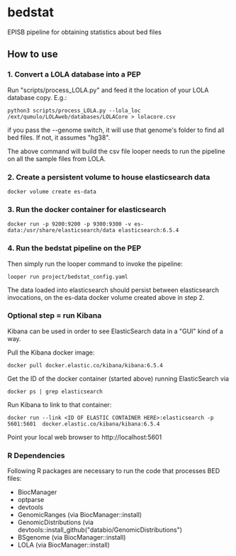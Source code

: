 # bedstat
EPISB pipeline for obtaining statistics about bed files

## How to use

### 1. Convert a LOLA database into a PEP

Run "scripts/process_LOLA.py" and feed it the location of your LOLA database copy. E.g.:

```
python3 scripts/process_LOLA.py --lola_loc /ext/qumulo/LOLAweb/databases/LOLACore > lolacore.csv
```

if you pass the --genome switch, it will use that genome's folder to find all bed files. If not, it assumes "hg38".

The above command will build the csv file looper needs to run the pipeline on all the sample files from LOLA.

### 2. Create a persistent volume to house elasticsearch data

```
docker volume create es-data
```

### 3. Run the docker container for elasticsearch

```
docker run -p 9200:9200 -p 9300:9300 -v es-data:/usr/share/elasticsearch/data elasticsearch:6.5.4
```

### 4. Run the bedstat pipeline on the PEP

Then simply run the looper command to invoke the pipeline:

```
looper run project/bedstat_config.yaml
```

The data loaded into elasticsearch should persist between elasticsearch invocations, on the es-data docker volume created above in step 2.

### Optional step = run Kibana

Kibana can be used in order to see ElasticSearch data in a "GUI" kind of a way.

Pull the Kibana docker image:
```
docker pull docker.elastic.co/kibana/kibana:6.5.4
```

Get the ID of the docker container (started above) running ElasticSearch via 
```
docker ps | grep elasticsearch
```

Run Kibana to link to that container:
```
docker run --link <ID OF ELASTIC CONTAINER HERE>:elasticsearch -p 5601:5601  docker.elastic.co/kibana/kibana:6.5.4
```

Point your local web browser to http://localhost:5601

### R Dependencies ###

Following R packages are necessary to run the code that processes BED files:

* BiocManager
* optparse
* devtools
* GenomicRanges (via BiocManager::install)
* GenomicDistributions (via devtools::install_github("databio/GenomicDistributions")
* BSgenome (via BiocManager::install)
* LOLA (via BiocManager::install)
